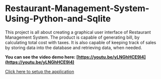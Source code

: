 # Restaurant-Management-System-Using-Python-and-Sqlite
This project is all about creating a graphical user interface of Restaurant Management System. The product is capable of generating bill, by calculating total cost with taxes. It is also capable of keeping track of sales by storing data into the database and retrieving data, when needed.

**You can see the video demo here: [https://youtu.be/yLNGhHCE9l4](https://youtu.be/yLNGhHCE9l4)**

[Click here to setup the application](https://github.com/LiteshGhute/Restaurant-Management-System-Using-Python-and-Sqlite/blob/main/Report.pdf)

